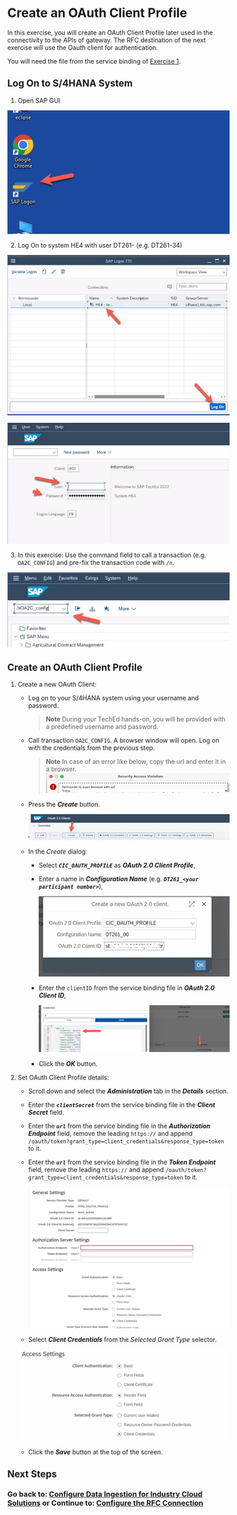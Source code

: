 # Create an OAuth Client Profile 
In this exercise, you will create an OAuth Client Profile later used in the connectivity to the APIs of gateway. 
The RFC destination of the next exercise will use the Oauth client for authentication. 

You will need the file from the service binding of [Exercise 1](../ex1/README.md#enable-access-to-data-ingestion-di-for-industry-cloud-solutions-apis).

## Log On to S/4HANA System

1. Open SAP GUI

![](images/EX4_8.jpg)

2. Log On to system HE4 with user DT261-<your group number> (e.g. DT261-34)

![](images/EX4_9.jpg)


![](images/EX4_10.jpg)

3. In this exercise: Use the command field to call a transaction (e.g. `OA2C_CONFIG`)  and pre-fix the transaction code with `/n`.

![](images/EX4_11.jpg)

## Create an OAuth Client Profile

1. Create a new OAuth Client:

   - Log on to your S/4HANA system using your username and password.

      > **Note**
      > During your TechEd hands-on, you will be provided with a predefined username and password.

   - Call transaction `OA2C_CONFIG`. A browser window will open. Log on with the credentials from the previous step. 

      > **Note**
      > In case of an error like below, copy the url and enter it in a browser.
         ![](images/teched_error1.jpg)

   - Press the ***Create*** button.

      ![](images/EX4_2.jpg)

   - In the *Create* dialog:
      - Select ***`CIC_OAUTH_PROFILE`*** as ***OAuth 2.0 Client Profile***,
      - Enter a name in ***Configuration Name*** (e.g. ***`DT261_<your participant number>`***),

        ![](images/EX4_5.jpg)

      - Enter the `clientID` from the service binding file in ***OAuth 2.0 Client ID***,

         ![](images/EX4_3.jpg) 

      - Click the ***OK*** button.

2. Set OAuth Client Profile details:

   - Scroll down and select the ***Administration*** tab in the ***Details*** section.

   - Enter the ***`clientSecret`*** from the service binding file in the ***Client Secret*** field.

   - Enter the ***`url`*** from the service binding file in the ***Authorization Endpoint*** field, remove the leading `https://` and append `/oauth/token?grant_type=client_credentials&response_type=token` to it.

   - Enter the ***`url`*** from the service binding file in the ***Token Endpoint*** field, remove the leading `https://` and append `/oauth/token?grant_type=client_credentials&response_type=token` to it.

     ![](images/teched6.jpg)

   - Select ***Client Credentials*** from the *Selected Grant Type* selector.

    ![](images/EX4_7.jpg)
   
   - Click the ***Save*** button at the top of the screen.

## Next Steps

[//]: # (TODO: Add a description of what happens next)

### Go back to: [**Configure Data Ingestion for Industry Cloud Solutions**](../ex2/README.md) or Continue to: [**Configure the RFC Connection**](../ex5/README.md)
